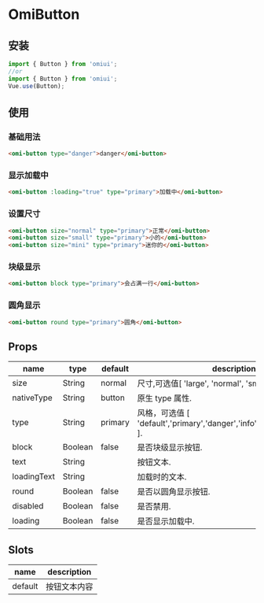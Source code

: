 # OmiButton

## 安装

```js
import { Button } from 'omiui';
//or
import { Button } from 'omiui';
Vue.use(Button);
```

## 使用

### 基础用法

```html
<omi-button type="danger">danger</omi-button>
```

### 显示加载中

```html
<omi-button :loading="true" type="primary">加载中</omi-button>
```

### 设置尺寸

```html
<omi-button size="normal" type="primary">正常</omi-button>
<omi-button size="small" type="primary">小的</omi-button>
<omi-button size="mini" type="primary">迷你的</omi-button>
```

### 块级显示

```html
<omi-button block type="primary">会占满一行</omi-button>
```

### 圆角显示

```html
<omi-button round type="primary">圆角</omi-button>
```

## Props

| name        | type    | default | description                                                               |
| ----------- | ------- | ------- | ------------------------------------------------------------------------- |
| size        | String  | normal  | 尺寸,可选值[ 'large', 'normal', 'small', 'mini'].                         |
| nativeType  | String  | button  | 原生 type 属性.                                                           |
| type        | String  | primary | 风格，可选值 [ 'default','primary','danger','info','warning','success' ]. |
| block       | Boolean | false   | 是否块级显示按钮.                                                         |
| text        | String  |         | 按钮文本.                                                                 |
| loadingText | String  |         | 加载时的文本.                                                             |
| round       | Boolean | false   | 是否以圆角显示按钮.                                                       |
| disabled    | Boolean | false   | 是否禁用.                                                                 |
| loading     | Boolean | false   | 是否显示加载中.                                                           |

## Slots

| name    | description  |
| ------- | ------------ |
| default | 按钮文本内容 |
